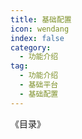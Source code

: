 ```yaml
---
title: 基础配置
icon: wendang
index: false
category:
  - 功能介绍
tag:
  - 功能介绍
  - 基础平台
  - 基础配置
---
```


《目录》
